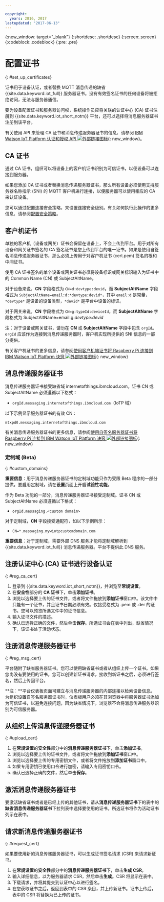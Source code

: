 ```yaml
---

copyright:
  years: 2016, 2017
lastupdated: "2017-06-13"
---
```


{:new_window: target="\_blank"}
{:shortdesc: .shortdesc}
{:screen:.screen}
{:codeblock:.codeblock}
{:pre: .pre}

# 配置证书
{: #set_up_certificates}

证书用于设备认证，或者替换 MQTT 消息传递的缺省 {{site.data.keyword.iot_full}} 服务器证书。没有有效签名证书的任何设备将被拒绝访问，无法与服务器通信。

要为设备配置证书和服务器访问权，系统操作员应将关联的认证中心 (CA) 证书注册到 {{site.data.keyword.iot_short_notm}} 平台，还可以选择将消息服务器证书注册到该平台。

有关使用 API 来管理 CA 证书和消息传递服务器证书的信息，请参阅 [IBM Watson IoT Platform 认证和授权 API ![外部链接图标](../../../../icons/launch-glyph.svg "外部链接图标")](https://docs.internetofthings.ibmcloud.com/apis/swagger/v0002/security.html){: new_window}。

## CA 证书
通过 CA 证书，组织可以将设备上的客户机证书识别为可信证书，以便设备可以连接到服务器。

如果您添加 CA 证书或者替换消息传递服务器证书，那么所有设备必须使用支持服务器名称指示 (SNI) 的 MQTT 客户机进行连接，以便服务器可以使用相应的 CA 来认证设备。

您可以通过配置连接安全策略，来设置连接安全级别。有关如何执行此操作的更多信息，请参阅[配置安全策略](set_up_policies.html)。

## 客户机证书

单独的客户机（设备或网关）证书会保留在设备上，不会上传到平台。用于对所有设备和网关证书签名的 CA 签名证书是您上传到平台的唯一证书。如果是使用自签名消息传递服务器证书，那么必须上传用于对客户机证书 (cert.pem) 签名的根和中间证书。

使用 CA 证书签名的单个设备或网关证书必须将设备标识或网关标识输入为证书中的 Common Name (CN) 或 SubjectAltName。

对于设备来说，**CN** 字段格式为 `CN=d:devtype:devid`，而 **SubjectAltName** 字段格式为 `SubjectAltName=email:d:*devtype:devid*`，其中 `email:d` 是常量，`*devtype*` 是设备的设备类型，`*devid*` 是平台中设备的标识。

对于网关来说，**CN** 字段格式为 `CN=g:typeId:deviceId`，而 **SubjectAltName** 字段格式为 SubjectAltName=email:g:*devtype:devid*

注：对于设备或网关证书，请勿在 **CN** 或 **SubjectAltName** 字段中包含 `orgId`。`orgId` 应该作为连接到消息传递服务器时，客户机实现所提供的 SNI 信息的一部分提供。

有关客户机证书的更多信息，请参阅[使用客户机端证书将 Raspberry Pi 连接到 IBM Watson IoT Platform 诀窍 ![外部链接图标](../../../../icons/launch-glyph.svg "外部链接图标")](https://developer.ibm.com/recipes/tutorials/connect-raspberry-pi-to-ibm-watson-iot-platform-using-client-side-certificates/){: new_window}

## 消息传递服务器证书

消息传递服务器证书接受缺省域 internetofthings.ibmcloud.com。证书 CN 或 SubjectAltName 必须遵循以下格式：

- `orgId.messaging.internetofthings.ibmcloud.com`（IoTP 域）

以下示例显示服务器证书的有效 CN：

`mtxpd0.messaging.internetofthings.ibmcloud.com`

有关消息传递服务器证书的更多信息，请参阅[使用自签名服务器证书将 Raspberry Pi 连接到 IBM Watson IoT Platform 诀窍 ![外部链接图标](../../../../icons/launch-glyph.svg "外部链接图标")](https://developer.ibm.com/recipes/tutorials/connect-raspberry-pi-to-ibm-watson-iot-platform-using-selfsigned-server-certificate/){: new_window}

### 定制域 (Beta)
{: #custom_domains}

**重要信息**：用于消息传递服务器证书的定制域功能只作为受限 Beta 程序的一部分提供。要启用定制域，请在**设置**页面上开启**试验性功能**。

作为 Beta 功能的一部分，消息传递服务器证书接受定制域。证书 CN 或 SubjectAltName 必须遵循以下格式：

- `orgId.messaging.<custom domain>`

对于定制域，**CN** 字段接受通配符，如以下示例所示：

- `CN=*.messaging.mywiotpcustomdomain.com`

**重要信息**：对于定制域，需要外部 DNS 服务才能将定制域解析到 {{site.data.keyword.iot_full}} 消息传递服务器。平台不提供此 DNS 服务。

## 注册认证中心 (CA) 证书进行设备认证 
{: #reg_ca_cert}

1. 登录到 {{site.data.keyword.iot_short_notm}}，并浏览至**常规设置**。
2. 在**安全性**部分的 **CA 证书**下，单击**添加证书**。
3. 浏览以选择要上传的证书文件，或者将文件拖放到**添加证书**窗口中。该文件中只能有一个证书，并且证书日期必须有效。仅接受格式为 .pem 或 .der 的证书。您可以预览所选文件中的证书信息。
4. 输入证书文件的描述。
5. 确认已选择正确的文件，然后单击**保存**。所选证书会在表中列出，缺省情况下，该证书处于活动状态。

## 注册消息传递服务器证书
{: #reg_msg_cert}

平台随附了缺省服务器证书。您可以使用缺省证书或者从组织上传一个证书。如果您尚没有要使用的证书，您可以创建新证书请求。接收到新证书之后，必须进行签名，然后上传回平台。

**注：**平台仪表板页面可建立与消息传递服务器的内部连接以检索设备信息。为组织设置自签名服务器证书时，仪表板用户必须在其浏览器中将服务器证书添加为可信证书，以避免连接问题，因为缺省情况下，浏览器不会将消息传递服务器识别为可信服务器。

## 从组织上传消息传递服务器证书
{: #upload_cert}
1. 在**常规设置**的**安全性**部分中的**消息传递服务器证书**下，单击**添加证书**。
2. 浏览以选择要上传的证书文件，或者将文件拖放到**添加证书**窗口中。
3. 浏览以选择要上传的专用密钥文件，或者将文件拖放到**添加证书**窗口中。
4. 如果专用密钥已使用口令进行加密，请输入专用密钥口令。
5. 确认已选择正确的文件，然后单击**保存**。

## 激活消息传递服务器证书

要激活缺省证书或者是已经上传的其他证书，请从**消息传递服务器证书**下的表中的**缺省消息传递服务器证书**下拉列表中选择要使用的证书。所选证书将作为活动证书列示在表中。

## 请求新消息传递服务器证书
{: #request_cert}

如果要使用新的消息传递服务器证书，可以生成证书签名请求 (CSR) 来请求新证书。

1. 在**常规设置**的**安全性**部分中的**消息传递服务器证书**下，单击**生成 CSR**。
2. 输入详细信息，以为服务器请求 CSR，然后单击**生成**。CSR 将显示在表中。
3. 下载请求，并将其提交到认证中心以进行签名。
4. 在您获取证书之后，返回到表中的 CSR 条目，并上传新证书。证书上传后，表中的 CSR 将替换为已上传的证书。
